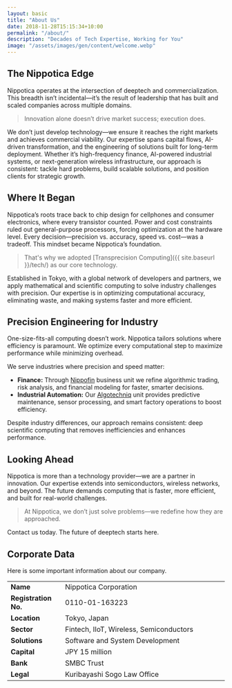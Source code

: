 ```yaml
---
layout: basic
title: "About Us"
date: 2018-11-28T15:15:34+10:00
permalink: "/about/"
description: "Decades of Tech Expertise, Working for You"
image: "/assets/images/gen/content/welcome.webp"
---
```


## The Nippotica Edge

Nippotica operates at the intersection of deeptech and commercialization. This breadth isn’t incidental—it’s the result of leadership that has built and scaled companies across multiple domains.   

> Innovation alone doesn’t drive market success; execution does.

We don’t just develop technology—we ensure it reaches the right markets and achieves commercial viability. Our expertise spans capital flows, AI-driven transformation, and the engineering of solutions built for long-term deployment. Whether it’s high-frequency finance, AI-powered industrial systems, or next-generation wireless infrastructure, our approach is consistent: tackle hard problems, build scalable solutions, and position clients for strategic growth.

## Where It Began  

Nippotica’s roots trace back to chip design for cellphones and consumer electronics, where every transistor counted. Power and cost constraints ruled out general-purpose processors, forcing optimization at the hardware level. Every decision—precision vs. accuracy, speed vs. cost—was a tradeoff. This mindset became Nippotica’s foundation. 

> That's why we adopted [Transprecision Computing]({{ site.baseurl }}/tech/) as our core technology.

Established in Tokyo, with a global network of developers and partners, we apply mathematical and scientific computing to solve industry challenges with precision. Our expertise is in optimizing computational accuracy, eliminating waste, and making systems faster and more efficient.  

## Precision Engineering for Industry  

One-size-fits-all computing doesn’t work. Nippotica tailors solutions where efficiency is paramount. We optimize every computational step to maximize performance while minimizing overhead.  

We serve industries where precision and speed matter:  

- **Finance:** Through <a href="https://www.nippofin.com/" target="_blank" rel="noopener noreferrer">Nippofin</a> business unit we refine algorithmic trading, risk analysis, and financial modeling for faster, smarter decisions.  
- **Industrial Automation:** Our <a href="https://www.algotechniq.com/" target="_blank" rel="noopener noreferrer">Algotechniq</a> unit provides predictive maintenance, sensor processing, and smart factory operations to boost efficiency.  

Despite industry differences, our approach remains consistent: deep scientific computing that removes inefficiencies and enhances performance.  

## Looking Ahead  

Nippotica is more than a technology provider—we are a partner in innovation. Our expertise extends into semiconductors, wireless networks, and beyond. The future demands computing that is faster, more efficient, and built for real-world challenges.  

> At Nippotica, we don’t just solve problems—we redefine how they are approached.  

Contact us today. The future of deeptech starts here.


## Corporate Data

Here is some important information about our company.

<style>
    table {
        width: 100%;
    }
    td:first-child {
        width: 25%;
        font-weight: bold;
    }
    td:last-child {
        width: 75%;
    }
</style>

<table>
    <tr>
        <td>Name</td>
        <td>Nippotica Corporation</td>
    </tr>
    <tr>
        <td>Registration No.</td>
        <td>0110-01-163223</td>
    </tr>
    <tr>
        <td>Location</td>
        <td>Tokyo, Japan</td>
    </tr>
    <tr>
        <td>Sector</td>
        <td>Fintech, IIoT, Wireless, Semiconductors</td>
    </tr>
    <tr>
        <td>Solutions</td>
        <td>Software and System Development</td>
    </tr>
    <tr>
        <td>Capital</td>
        <td>JPY 15 million</td>
    </tr>
    <tr>
        <td>Bank</td>
        <td>SMBC Trust</td>
    </tr>
    <tr>
        <td>Legal</td>
        <td>Kuribayashi Sogo Law Office</td>
    </tr>
</table>





